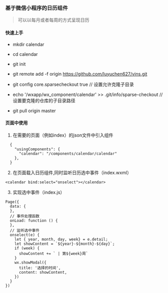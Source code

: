 ### 基于微信小程序的日历组件

> 可以以每月或者每周的方式呈现日历

#### 快速上手

- mkdir calendar

- cd calendar

- git init

- git remote add -f origin https://github.com/luyuchen627/vins.git

- git config core.sparsecheckout true // 设置允许克隆子目录

- echo '/wxapp/wx_component/calendar' >> .git/info/sparse-checkout // 设置要克隆的仓库的子目录路径

- git pull origin master

#### 页面中使用

1. 在需要的页面（例如index）的json文件中引入组件

```
  {
    "usingComponents": {
      "calendar": "/components/calendar/calendar"
    },
  }
```

2. 在页面载入日历组件,同时监听日历选中事件（index.wxml）

```
<calendar bind:select="onselect"></calendar>
```

3. 实现选中事件（index.js）

```
Page({
  data: {
  },
  // 事件处理函数
  onLoad: function () {
  },
  // 监听选中事件
  onselect(e) {
    let { year, month, day, week} = e.detail;
    let showContent = `${year}-${month}-${day}`;
    if (week) {
      showContent += ` | 第${week}周`
    }
    wx.showModal({
      title: '选择的时间',
      content: showContent,
    })
  }
})
```
